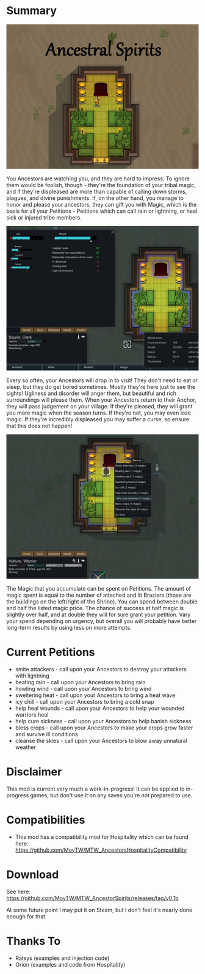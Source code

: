 # Summary

![This Shrine is very fancy](https://github.com/MoyTW/MTW_AncestorSpirits/blob/master/About/Preview.png)

You Ancestors are watching you, and they are hard to impress. To ignore them would be foolish, though - they're the foundation of your tribal magic, and if they're displeased are more than capable of calling down storms, plagues, and divine punishments. If, on the other hand, you manage to honor and please your ancestors, they can gift you with Magic, which is the basis for all your Petitions - Petitions which can call rain or lightning, or heal sick or injured tribe members.

![They aren't currently ghostly, but at some point, if I get around to it, they will be. I hate graphics-stuff though.](https://github.com/MoyTW/MTW_AncestorSpirits/blob/master/About/Images/RoomAndAncestorCard.jpg)

Every so often, your Ancestors will drop in to visit! They don't need to eat or sleep, but they do get bored sometimes. Mostly they're here just to see the sights! Ugliness and disorder will anger them, but beautiful and rich surroundings will please them. When your Ancestors return to their Anchor, they will pass judgement on your village. If they're pleased, they will grant you more magic when the season turns. If they're not, you may even lose magic. If they're incredibly displeased you may suffer a curse, so ensure that this does not happen!

![Some balance work needed.](https://github.com/MoyTW/MTW_AncestorSpirits/blob/master/About/Images/ChoosingPetitions.jpg)

The Magic that you accumulate can be spent on Petitions. The amount of magic spent is equal to the number of attached and lit Braziers (those are the buildings on the left/right of the Shrine). You can spend between double and half the listed magic price. The chance of success at half magic is slightly over half, and at double they will for sure grant your petition. Vary your spend depending on urgency, but overall you will probably have better long-term results by using less on more attempts.

# Current Petitions

+ smite attackers - call upon your Ancestors to destroy your attackers with lightning
+ beating rain - call upon your Ancestors to bring rain
+ howling wind - call upon your Ancestors to bring wind
+ sweltering heat - call upon your Ancestors to bring a heat wave
+ icy chill - call upon your Ancestors to bring a cold snap
+ help heal wounds - call upon your Ancestors to help your wounded warriors heal
+ help cure sickness - call upon your Ancestors to help banish sickness
+ bless crops - call upon your Ancestors to make your crops grow faster and survive ill conditions
+ cleanse the skies - call upon your Ancestors to blow away unnatural weather

# Disclaimer

This mod is current very much a work-in-progress! It can be applied to in-progress games, but don't use it on any saves you're not prepared to use.

# Compatibilities

+ This mod has a compatibility mod for Hospitality which can be found here: https://github.com/MoyTW/MTW_AncestorsHospitalityCompatibility

# Download

See here: https://github.com/MoyTW/MTW_AncestorSpirits/releases/tag/v0.1b

At some future point I may put it on Steam, but I don't feel it's nearly done enough for that.

# Thanks To
+ Ratsys (examples and injection code)
+ Orion (examples and code from Hospitality)
